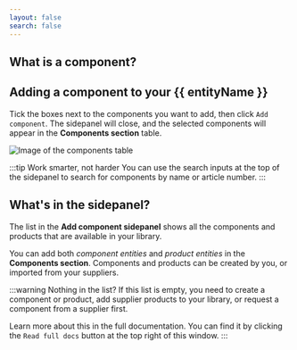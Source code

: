 ```yaml
---
layout: false
search: false
---
```


<script setup>
import { ref, onMounted } from 'vue'
import { useData } from 'vitepress'
import MinidocStyles from '../MinidocStyles.vue'
const { site, frontmatter } = useData()

const entityName = ref('')

onMounted(() => {
  const params = new URLSearchParams(window.location.search);
  entityName.value = params.get('entity') || 'product';
});
</script>

<MinidocStyles />

## What is a component?

<!--@include: ../../documentation/__partials/component-explanation.md -->

## Adding a component to your {{ entityName }}

Tick the boxes next to the components you want to add, then click `Add component`. The sidepanel will close, and the selected components will appear in the **Components section** table.

![Image of the components table](/images/product/added-component.jpg)

:::tip Work smarter, not harder
You can use the search inputs at the top of the sidepanel to search for components by name or article number.
:::

## What's in the sidepanel?

The list in the **Add component sidepanel** shows all the components and products that are available in your library.

You can add both _component entities_ and _product entities_ in the **Components section**. Components and products can be created by you, or imported from your suppliers.

:::warning Nothing in the list?
If this list is empty, you need to create a component or product, add supplier products to your library, or request a component from a supplier first.

Learn more about this in the full documentation. You can find it by clicking the `Read full docs` button at the top right of this window.
:::